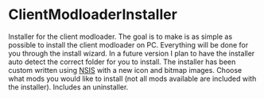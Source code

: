 # ClientModloaderInstaller
Installer for the client modloader. The goal is to make is as simple as possible to install the client modloader on PC.
Everything will be done for you through the install wizard. In a future version I plan to have the installer auto detect the correct folder for you to install. The installer has been custom written using [NSIS](http://nsis.sourceforge.net/Main_Page) with a new icon and bitmap images. Choose what mods you would like to install (not all mods available are included with the installer). Includes an uninstaller.
